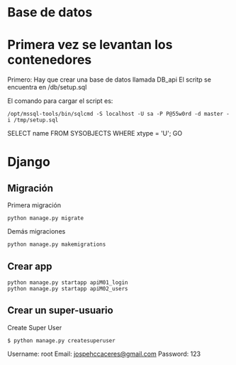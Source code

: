 

# Base de datos

# Primera vez se levantan los contenedores
Primero: Hay que crear una base de datos llamada DB_api
El scritp se encuentra en /db/setup.sql

El comando para cargar el script es:

```
/opt/mssql-tools/bin/sqlcmd -S localhost -U sa -P P@55w0rd -d master -i /tmp/setup.sql
```

SELECT name FROM SYSOBJECTS WHERE xtype = 'U';
GO


# Django

## Migración
Primera migración
```
python manage.py migrate
```
Demás migraciones
```
python manage.py makemigrations
```

## Crear app
```
python manage.py startapp apiM01_login
python manage.py startapp apiM02_users
```

## Crear un super-usuario

Create Super User

```
$ python manage.py createsuperuser
```
Username: root
Email: jospehccaceres@gmail.com
Password: 123

